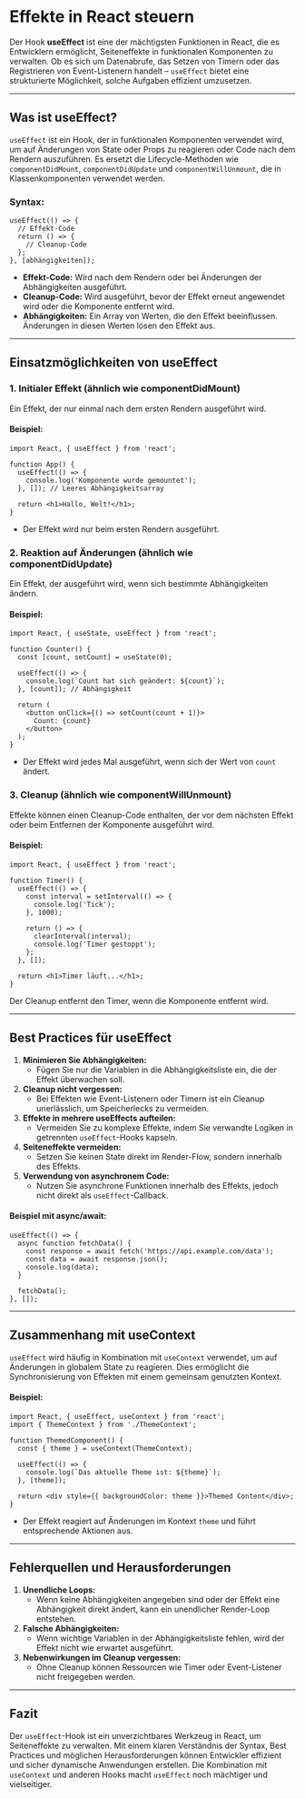 # **Effekte in React steuern**

Der Hook **useEffect** ist eine der mächtigsten Funktionen in React, die es Entwicklern ermöglicht, Seiteneffekte in funktionalen Komponenten zu verwalten. Ob es sich um Datenabrufe, das Setzen von Timern oder das Registrieren von Event-Listenern handelt – `useEffect` bietet eine strukturierte Möglichkeit, solche Aufgaben effizient umzusetzen.

---
## **Was ist useEffect?**

`useEffect` ist ein Hook, der in funktionalen Komponenten verwendet wird, um auf Änderungen von State oder Props zu reagieren oder Code nach dem Rendern auszuführen. Es ersetzt die Lifecycle-Methoden wie `componentDidMount`, `componentDidUpdate` und `componentWillUnmount`, die in Klassenkomponenten verwendet werden.
### **Syntax:**
```
useEffect(() => {
  // Effekt-Code
  return () => {
    // Cleanup-Code
  };
}, [abhängigkeiten]);
```
- **Effekt-Code:** Wird nach dem Rendern oder bei Änderungen der Abhängigkeiten ausgeführt.
- **Cleanup-Code:** Wird ausgeführt, bevor der Effekt erneut angewendet wird oder die Komponente entfernt wird.    
- **Abhängigkeiten:** Ein Array von Werten, die den Effekt beeinflussen. Änderungen in diesen Werten lösen den Effekt aus.
    
---
## **Einsatzmöglichkeiten von useEffect**
### **1. Initialer Effekt (ähnlich wie componentDidMount)**

Ein Effekt, der nur einmal nach dem ersten Rendern ausgeführt wird.

#### **Beispiel:**
```
import React, { useEffect } from 'react';

function App() {
  useEffect(() => {
    console.log('Komponente wurde gemountet');
  }, []); // Leeres Abhängigkeitsarray

  return <h1>Hallo, Welt!</h1>;
}
```
- Der Effekt wird nur beim ersten Rendern ausgeführt.
    
### **2. Reaktion auf Änderungen (ähnlich wie componentDidUpdate)**
Ein Effekt, der ausgeführt wird, wenn sich bestimmte Abhängigkeiten ändern.
#### **Beispiel:**
```
import React, { useState, useEffect } from 'react';

function Counter() {
  const [count, setCount] = useState(0);

  useEffect(() => {
    console.log(`Count hat sich geändert: ${count}`);
  }, [count]); // Abhängigkeit

  return (
    <button onClick={() => setCount(count + 1)}>
      Count: {count}
    </button>
  );
}
```
- Der Effekt wird jedes Mal ausgeführt, wenn sich der Wert von `count` ändert.
    
### **3. Cleanup (ähnlich wie componentWillUnmount)**
Effekte können einen Cleanup-Code enthalten, der vor dem nächsten Effekt oder beim Entfernen der Komponente ausgeführt wird.
#### **Beispiel:**
```
import React, { useEffect } from 'react';

function Timer() {
  useEffect(() => {
    const interval = setInterval(() => {
      console.log('Tick');
    }, 1000);

    return () => {
      clearInterval(interval);
      console.log('Timer gestoppt');
    };
  }, []);

  return <h1>Timer läuft...</h1>;
}
```
Der Cleanup entfernt den Timer, wenn die Komponente entfernt wird.
    
---
## **Best Practices für useEffect**
1. **Minimieren Sie Abhängigkeiten:**    
    - Fügen Sie nur die Variablen in die Abhängigkeitsliste ein, die der Effekt überwachen soll. 
2. **Cleanup nicht vergessen:**    
    - Bei Effekten wie Event-Listenern oder Timern ist ein Cleanup unerlässlich, um Speicherlecks zu vermeiden.        
3. **Effekte in mehrere useEffects aufteilen:**    
    - Vermeiden Sie zu komplexe Effekte, indem Sie verwandte Logiken in getrennten `useEffect`-Hooks kapseln.        
4. **Seiteneffekte vermeiden:**    
    - Setzen Sie keinen State direkt im Render-Flow, sondern innerhalb des Effekts.        
5. **Verwendung von asynchronem Code:**    
    - Nutzen Sie asynchrone Funktionen innerhalb des Effekts, jedoch nicht direkt als `useEffect`-Callback.
        
#### **Beispiel mit async/await:**
```
useEffect(() => {
  async function fetchData() {
    const response = await fetch('https://api.example.com/data');
    const data = await response.json();
    console.log(data);
  }

  fetchData();
}, []);
```
---
## **Zusammenhang mit useContext**
`useEffect` wird häufig in Kombination mit `useContext` verwendet, um auf Änderungen in globalem State zu reagieren. Dies ermöglicht die Synchronisierung von Effekten mit einem gemeinsam genutzten Kontext.
#### **Beispiel:**
```
import React, { useEffect, useContext } from 'react';
import { ThemeContext } from './ThemeContext';

function ThemedComponent() {
  const { theme } = useContext(ThemeContext);

  useEffect(() => {
    console.log(`Das aktuelle Theme ist: ${theme}`);
  }, [theme]);

  return <div style={{ backgroundColor: theme }}>Themed Content</div>;
}
```
- Der Effekt reagiert auf Änderungen im Kontext `theme` und führt entsprechende Aktionen aus.
    
---
## **Fehlerquellen und Herausforderungen**
1. **Unendliche Loops:**    
    - Wenn keine Abhängigkeiten angegeben sind oder der Effekt eine Abhängigkeit direkt ändert, kann ein unendlicher Render-Loop entstehen.        
2. **Falsche Abhängigkeiten:**    
    - Wenn wichtige Variablen in der Abhängigkeitsliste fehlen, wird der Effekt nicht wie erwartet ausgeführt.        
3. **Nebenwirkungen im Cleanup vergessen:**    
    - Ohne Cleanup können Ressourcen wie Timer oder Event-Listener nicht freigegeben werden.
        
---
## **Fazit**
Der `useEffect`-Hook ist ein unverzichtbares Werkzeug in React, um Seiteneffekte zu verwalten. Mit einem klaren Verständnis der Syntax, Best Practices und möglichen Herausforderungen können Entwickler effizient und sicher dynamische Anwendungen erstellen. Die Kombination mit `useContext` und anderen Hooks macht `useEffect` noch mächtiger und vielseitiger.